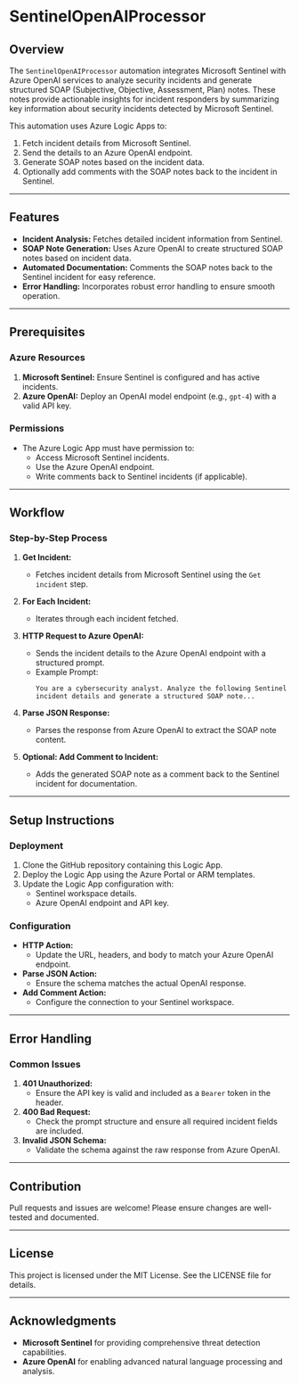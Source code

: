 # SentinelOpenAIProcessor

## Overview
The `SentinelOpenAIProcessor` automation integrates Microsoft Sentinel with Azure OpenAI services to analyze security incidents and generate structured SOAP (Subjective, Objective, Assessment, Plan) notes. These notes provide actionable insights for incident responders by summarizing key information about security incidents detected by Microsoft Sentinel.

This automation uses Azure Logic Apps to:
1. Fetch incident details from Microsoft Sentinel.
2. Send the details to an Azure OpenAI endpoint.
3. Generate SOAP notes based on the incident data.
4. Optionally add comments with the SOAP notes back to the incident in Sentinel.

---

## Features
- **Incident Analysis:** Fetches detailed incident information from Sentinel.
- **SOAP Note Generation:** Uses Azure OpenAI to create structured SOAP notes based on incident data.
- **Automated Documentation:** Comments the SOAP notes back to the Sentinel incident for easy reference.
- **Error Handling:** Incorporates robust error handling to ensure smooth operation.

---

## Prerequisites
### Azure Resources
1. **Microsoft Sentinel:** Ensure Sentinel is configured and has active incidents.
2. **Azure OpenAI:** Deploy an OpenAI model endpoint (e.g., `gpt-4`) with a valid API key.

### Permissions
- The Azure Logic App must have permission to:
  - Access Microsoft Sentinel incidents.
  - Use the Azure OpenAI endpoint.
  - Write comments back to Sentinel incidents (if applicable).

---

## Workflow
### Step-by-Step Process
1. **Get Incident:**
   - Fetches incident details from Microsoft Sentinel using the `Get incident` step.

2. **For Each Incident:**
   - Iterates through each incident fetched.

3. **HTTP Request to Azure OpenAI:**
   - Sends the incident details to the Azure OpenAI endpoint with a structured prompt.
   - Example Prompt:
     ```
     You are a cybersecurity analyst. Analyze the following Sentinel incident details and generate a structured SOAP note...
     ```

4. **Parse JSON Response:**
   - Parses the response from Azure OpenAI to extract the SOAP note content.

5. **Optional: Add Comment to Incident:**
   - Adds the generated SOAP note as a comment back to the Sentinel incident for documentation.

---

## Setup Instructions
### Deployment
1. Clone the GitHub repository containing this Logic App.
2. Deploy the Logic App using the Azure Portal or ARM templates.
3. Update the Logic App configuration with:
   - Sentinel workspace details.
   - Azure OpenAI endpoint and API key.

### Configuration
- **HTTP Action:**
  - Update the URL, headers, and body to match your Azure OpenAI endpoint.
- **Parse JSON Action:**
  - Ensure the schema matches the actual OpenAI response.
- **Add Comment Action:**
  - Configure the connection to your Sentinel workspace.

---

## Error Handling
### Common Issues
1. **401 Unauthorized:**
   - Ensure the API key is valid and included as a `Bearer` token in the header.
2. **400 Bad Request:**
   - Check the prompt structure and ensure all required incident fields are included.
3. **Invalid JSON Schema:**
   - Validate the schema against the raw response from Azure OpenAI.

---

## Contribution
Pull requests and issues are welcome! Please ensure changes are well-tested and documented.

---

## License
This project is licensed under the MIT License. See the LICENSE file for details.

---

## Acknowledgments
- **Microsoft Sentinel** for providing comprehensive threat detection capabilities.
- **Azure OpenAI** for enabling advanced natural language processing and analysis.
